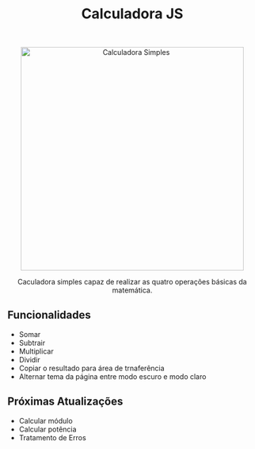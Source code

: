 <h1 align="center"> Calculadora JS </h1> <br>
<p align="center">
    <img alt="Calculadora Simples" title="calcJS" src="![image](https://github.com/HeliJuS/calculadora-JS/assets/103338394/e229f137-3043-4359-81ff-521f8f78fd90)" width="450">
  </a>
</p>

<p align="center">
  Caculadora simples capaz de realizar as quatro operações básicas da matemática. 
</p>

## Funcionalidades

* Somar
* Subtrair
* Multiplicar
* Dividir
* Copiar o resultado para área de trnaferência
* Alternar tema da página entre modo escuro e modo claro


## Próximas Atualizações

* Calcular módulo
* Calcular potência
* Tratamento de Erros

